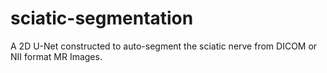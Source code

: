 # sciatic-segmentation
A 2D U-Net constructed to auto-segment the sciatic nerve from DICOM or NII format MR Images.
